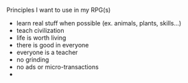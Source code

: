 Principles I want to use in my RPG(s)

- learn real stuff when possible (ex. animals, plants, skills...)
- teach civilization
- life is worth living
- there is good in everyone
- everyone is a teacher
- no grinding
- no ads or micro-transactions
-
